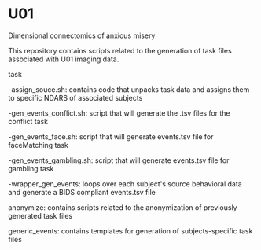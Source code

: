 # U01
Dimensional connectomics of anxious misery



This repository contains scripts related to the generation of task files associated with U01 imaging data. 

task

  -assign_souce.sh: contains code that unpacks task data and assigns them to specific NDARS of associated subjects
  
  -gen_events_conflict.sh: script that will generate the .tsv files for the conflict task
  
  -gen_events_face.sh: script that will generate events.tsv file for faceMatching task
  
  -gen_events_gambling.sh: script that will generate events.tsv file for gambling task
  
  -wrapper_gen_events: loops over each subject's source behavioral data and generate a BIDS compliant events.tsv file
  
anonymize: contains scripts related to the anonymization of previously generated task files

generic_events: contains templates for generation of subjects-specific task files
